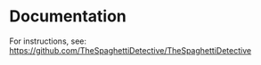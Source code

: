 # Documentation

For instructions, see: https://github.com/TheSpaghettiDetective/TheSpaghettiDetective
